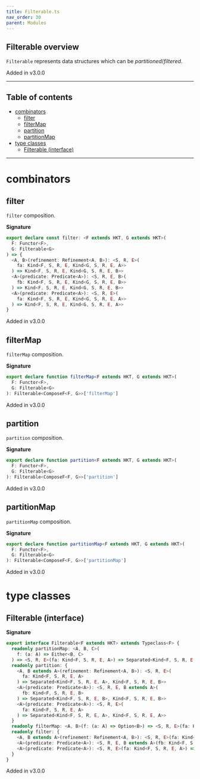 ```yaml
---
title: Filterable.ts
nav_order: 30
parent: Modules
---
```


## Filterable overview

`Filterable` represents data structures which can be _partitioned_/_filtered_.

Added in v3.0.0

---

<h2 class="text-delta">Table of contents</h2>

- [combinators](#combinators)
  - [filter](#filter)
  - [filterMap](#filtermap)
  - [partition](#partition)
  - [partitionMap](#partitionmap)
- [type classes](#type-classes)
  - [Filterable (interface)](#filterable-interface)

---

# combinators

## filter

`filter` composition.

**Signature**

```ts
export declare const filter: <F extends HKT, G extends HKT>(
  F: Functor<F>,
  G: Filterable<G>
) => {
  <A, B>(refinement: Refinement<A, B>): <S, R, E>(
    fa: Kind<F, S, R, E, Kind<G, S, R, E, A>>
  ) => Kind<F, S, R, E, Kind<G, S, R, E, B>>
  <A>(predicate: Predicate<A>): <S, R, E, B>(
    fb: Kind<F, S, R, E, Kind<G, S, R, E, B>>
  ) => Kind<F, S, R, E, Kind<G, S, R, E, B>>
  <A>(predicate: Predicate<A>): <S, R, E>(
    fa: Kind<F, S, R, E, Kind<G, S, R, E, A>>
  ) => Kind<F, S, R, E, Kind<G, S, R, E, A>>
}
```

Added in v3.0.0

## filterMap

`filterMap` composition.

**Signature**

```ts
export declare function filterMap<F extends HKT, G extends HKT>(
  F: Functor<F>,
  G: Filterable<G>
): Filterable<ComposeF<F, G>>['filterMap']
```

Added in v3.0.0

## partition

`partition` composition.

**Signature**

```ts
export declare function partition<F extends HKT, G extends HKT>(
  F: Functor<F>,
  G: Filterable<G>
): Filterable<ComposeF<F, G>>['partition']
```

Added in v3.0.0

## partitionMap

`partitionMap` composition.

**Signature**

```ts
export declare function partitionMap<F extends HKT, G extends HKT>(
  F: Functor<F>,
  G: Filterable<G>
): Filterable<ComposeF<F, G>>['partitionMap']
```

Added in v3.0.0

# type classes

## Filterable (interface)

**Signature**

```ts
export interface Filterable<F extends HKT> extends Typeclass<F> {
  readonly partitionMap: <A, B, C>(
    f: (a: A) => Either<B, C>
  ) => <S, R, E>(fa: Kind<F, S, R, E, A>) => Separated<Kind<F, S, R, E, B>, Kind<F, S, R, E, C>>
  readonly partition: {
    <A, B extends A>(refinement: Refinement<A, B>): <S, R, E>(
      fa: Kind<F, S, R, E, A>
    ) => Separated<Kind<F, S, R, E, A>, Kind<F, S, R, E, B>>
    <A>(predicate: Predicate<A>): <S, R, E, B extends A>(
      fb: Kind<F, S, R, E, B>
    ) => Separated<Kind<F, S, R, E, B>, Kind<F, S, R, E, B>>
    <A>(predicate: Predicate<A>): <S, R, E>(
      fa: Kind<F, S, R, E, A>
    ) => Separated<Kind<F, S, R, E, A>, Kind<F, S, R, E, A>>
  }
  readonly filterMap: <A, B>(f: (a: A) => Option<B>) => <S, R, E>(fa: Kind<F, S, R, E, A>) => Kind<F, S, R, E, B>
  readonly filter: {
    <A, B extends A>(refinement: Refinement<A, B>): <S, R, E>(fa: Kind<F, S, R, E, A>) => Kind<F, S, R, E, B>
    <A>(predicate: Predicate<A>): <S, R, E, B extends A>(fb: Kind<F, S, R, E, B>) => Kind<F, S, R, E, B>
    <A>(predicate: Predicate<A>): <S, R, E>(fa: Kind<F, S, R, E, A>) => Kind<F, S, R, E, A>
  }
}
```

Added in v3.0.0
